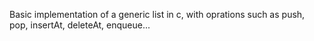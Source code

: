 Basic implementation of a generic list in c, with oprations such as push, pop, 
insertAt, deleteAt, enqueue...

